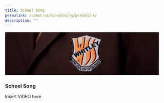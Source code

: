 ```yaml
---
title: School Song
permalink: /about-us/schoolsong/permalink/
description: ""
---
```

![](/images/about%20us.jpg)

### School Song

Insert VIDEO here